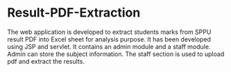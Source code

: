 # Result-PDF-Extraction

The web application is developed to extract students marks from SPPU result PDF into Excel sheet for analysis purpose. It has been developed using JSP and servlet. It contains an admin module and a staff module. Admin can store the subject information. The staff section is used to upload pdf and extract the results.
